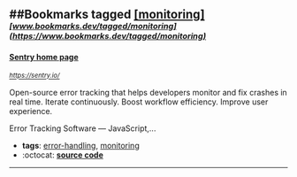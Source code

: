 ##Bookmarks tagged [[monitoring]](https://www.bookmarks.dev?q=[monitoring])
_<sup><sup>[www.bookmarks.dev/tagged/monitoring](https://www.bookmarks.dev/tagged/monitoring)</sup></sup>_
---
#### [Sentry home page ](https://sentry.io/)
_<sup>https://sentry.io/</sup>_

Open-source error tracking that helps developers monitor and fix crashes in real time. Iterate continuously. Boost workflow efficiency. Improve user experience. 

Error Tracking Software — JavaScript,...
* **tags**: [error-handling](../tagged/error-handling.md), [monitoring](../tagged/monitoring.md)
* :octocat: **[source code](https://github.com/getsentry/sentry)**
---
